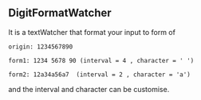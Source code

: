 ## DigitFormatWatcher

It is a textWatcher that format your input to form of

```
origin: 1234567890

form1: 1234 5678 90 (interval = 4 , character = ' ')

form2: 12a34a56a7  (interval = 2 , character = 'a')
```

and the interval and character can be customise.